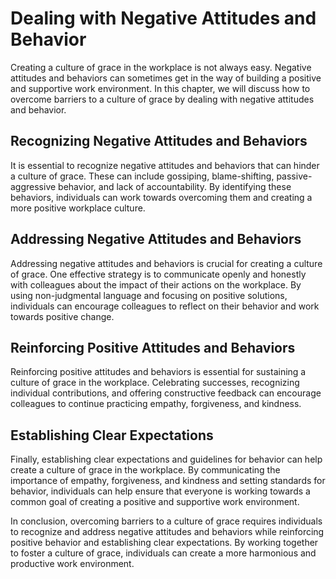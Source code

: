 Dealing with Negative Attitudes and Behavior
==================================================================================================

Creating a culture of grace in the workplace is not always easy. Negative attitudes and behaviors can sometimes get in the way of building a positive and supportive work environment. In this chapter, we will discuss how to overcome barriers to a culture of grace by dealing with negative attitudes and behavior.

Recognizing Negative Attitudes and Behaviors
--------------------------------------------

It is essential to recognize negative attitudes and behaviors that can hinder a culture of grace. These can include gossiping, blame-shifting, passive-aggressive behavior, and lack of accountability. By identifying these behaviors, individuals can work towards overcoming them and creating a more positive workplace culture.

Addressing Negative Attitudes and Behaviors
-------------------------------------------

Addressing negative attitudes and behaviors is crucial for creating a culture of grace. One effective strategy is to communicate openly and honestly with colleagues about the impact of their actions on the workplace. By using non-judgmental language and focusing on positive solutions, individuals can encourage colleagues to reflect on their behavior and work towards positive change.

Reinforcing Positive Attitudes and Behaviors
--------------------------------------------

Reinforcing positive attitudes and behaviors is essential for sustaining a culture of grace in the workplace. Celebrating successes, recognizing individual contributions, and offering constructive feedback can encourage colleagues to continue practicing empathy, forgiveness, and kindness.

Establishing Clear Expectations
-------------------------------

Finally, establishing clear expectations and guidelines for behavior can help create a culture of grace in the workplace. By communicating the importance of empathy, forgiveness, and kindness and setting standards for behavior, individuals can help ensure that everyone is working towards a common goal of creating a positive and supportive work environment.

In conclusion, overcoming barriers to a culture of grace requires individuals to recognize and address negative attitudes and behaviors while reinforcing positive behavior and establishing clear expectations. By working together to foster a culture of grace, individuals can create a more harmonious and productive work environment.
